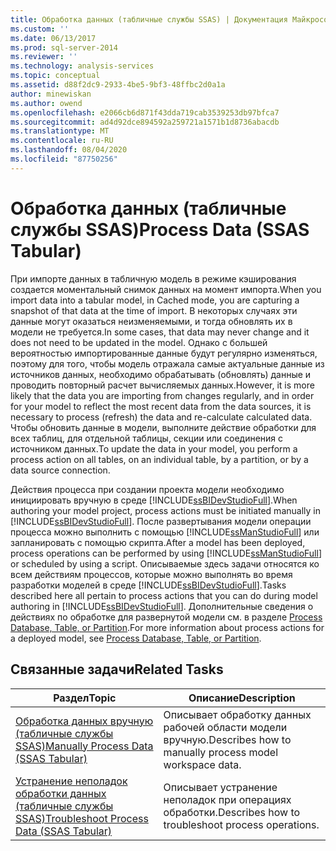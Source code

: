 ```yaml
---
title: Обработка данных (табличные службы SSAS) | Документация Майкрософт
ms.custom: ''
ms.date: 06/13/2017
ms.prod: sql-server-2014
ms.reviewer: ''
ms.technology: analysis-services
ms.topic: conceptual
ms.assetid: d88f2dc9-2933-4be5-9bf3-48ffbc2d0a1a
author: minewiskan
ms.author: owend
ms.openlocfilehash: e2066cb6d871f43dda719cab3539253db97bfca7
ms.sourcegitcommit: ad4d92dce894592a259721a1571b1d8736abacdb
ms.translationtype: MT
ms.contentlocale: ru-RU
ms.lasthandoff: 08/04/2020
ms.locfileid: "87750256"
---
```

# <a name="process-data-ssas-tabular"></a><span data-ttu-id="6d46f-102">Обработка данных (табличные службы SSAS)</span><span class="sxs-lookup"><span data-stu-id="6d46f-102">Process Data (SSAS Tabular)</span></span>
  <span data-ttu-id="6d46f-103">При импорте данных в табличную модель в режиме кэширования создается моментальный снимок данных на момент импорта.</span><span class="sxs-lookup"><span data-stu-id="6d46f-103">When you import data into a tabular model, in Cached mode, you are capturing a snapshot of that data at the time of import.</span></span> <span data-ttu-id="6d46f-104">В некоторых случаях эти данные могут оказаться неизменяемыми, и тогда обновлять их в модели не требуется.</span><span class="sxs-lookup"><span data-stu-id="6d46f-104">In some cases, that data may never change and it does not need to be updated in the model.</span></span> <span data-ttu-id="6d46f-105">Однако с большей вероятностью импортированные данные будут регулярно изменяться, поэтому для того, чтобы модель отражала самые актуальные данные из источников данных, необходимо обрабатывать (обновлять) данные и проводить повторный расчет вычисляемых данных.</span><span class="sxs-lookup"><span data-stu-id="6d46f-105">However, it is more likely that the data you are importing from changes regularly, and in order for your model to reflect the most recent data from the data sources, it is necessary to process (refresh) the data and re-calculate calculated data.</span></span> <span data-ttu-id="6d46f-106">Чтобы обновить данные в модели, выполните действие обработки для всех таблиц, для отдельной таблицы, секции или соединения с источником данных.</span><span class="sxs-lookup"><span data-stu-id="6d46f-106">To update the data in your model, you perform a process action on all tables, on an individual table, by a partition, or by a data source connection.</span></span>  
  
 <span data-ttu-id="6d46f-107">Действия процесса при создании проекта модели необходимо инициировать вручную в среде [!INCLUDE[ssBIDevStudioFull](../includes/ssbidevstudiofull-md.md)].</span><span class="sxs-lookup"><span data-stu-id="6d46f-107">When authoring your model project, process actions must be initiated manually in [!INCLUDE[ssBIDevStudioFull](../includes/ssbidevstudiofull-md.md)].</span></span> <span data-ttu-id="6d46f-108">После развертывания модели операции процесса можно выполнить с помощью [!INCLUDE[ssManStudioFull](../includes/ssmanstudiofull-md.md)] или запланировать с помощью скрипта.</span><span class="sxs-lookup"><span data-stu-id="6d46f-108">After a model has been deployed, process operations can be performed by using [!INCLUDE[ssManStudioFull](../includes/ssmanstudiofull-md.md)] or scheduled by using a script.</span></span> <span data-ttu-id="6d46f-109">Описываемые здесь задачи относятся ко всем действиям процессов, которые можно выполнять во время разработки моделей в среде [!INCLUDE[ssBIDevStudioFull](../includes/ssbidevstudiofull-md.md)].</span><span class="sxs-lookup"><span data-stu-id="6d46f-109">Tasks described here all pertain to process actions that you can do during model authoring in [!INCLUDE[ssBIDevStudioFull](../includes/ssbidevstudiofull-md.md)].</span></span> <span data-ttu-id="6d46f-110">Дополнительные сведения о действиях по обработке для развернутой модели см. в разделе [Process Database, Table, or Partition](tabular-models/process-database-table-or-partition-analysis-services.md).</span><span class="sxs-lookup"><span data-stu-id="6d46f-110">For more information about process actions for a deployed model, see [Process Database, Table, or Partition](tabular-models/process-database-table-or-partition-analysis-services.md).</span></span>  
  
## <a name="related-tasks"></a><span data-ttu-id="6d46f-111">Связанные задачи</span><span class="sxs-lookup"><span data-stu-id="6d46f-111">Related Tasks</span></span>  
  
|<span data-ttu-id="6d46f-112">Раздел</span><span class="sxs-lookup"><span data-stu-id="6d46f-112">Topic</span></span>|<span data-ttu-id="6d46f-113">Описание</span><span class="sxs-lookup"><span data-stu-id="6d46f-113">Description</span></span>|  
|-----------|-----------------|  
|[<span data-ttu-id="6d46f-114">Обработка данных вручную (табличные службы SSAS)</span><span class="sxs-lookup"><span data-stu-id="6d46f-114">Manually Process Data &#40;SSAS Tabular&#41;</span></span>](manually-process-data-ssas-tabular.md)|<span data-ttu-id="6d46f-115">Описывает обработку данных рабочей области модели вручную.</span><span class="sxs-lookup"><span data-stu-id="6d46f-115">Describes how to manually process model workspace data.</span></span>|  
|[<span data-ttu-id="6d46f-116">Устранение неполадок обработки данных (табличные службы SSAS)</span><span class="sxs-lookup"><span data-stu-id="6d46f-116">Troubleshoot Process Data &#40;SSAS Tabular&#41;</span></span>](troubleshoot-process-data-ssas-tabular.md)|<span data-ttu-id="6d46f-117">Описывает устранение неполадок при операциях обработки.</span><span class="sxs-lookup"><span data-stu-id="6d46f-117">Describes how to troubleshoot process operations.</span></span>|  
  
  
